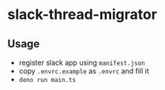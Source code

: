 # slack-thread-migrator
## Usage
- register slack app using `manifest.json`
- copy `.envrc.example` as `.envrc` and fill it
- `deno run main.ts`
